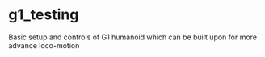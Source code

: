 # g1_testing
Basic setup and controls of G1 humanoid which can be built upon for more advance loco-motion
